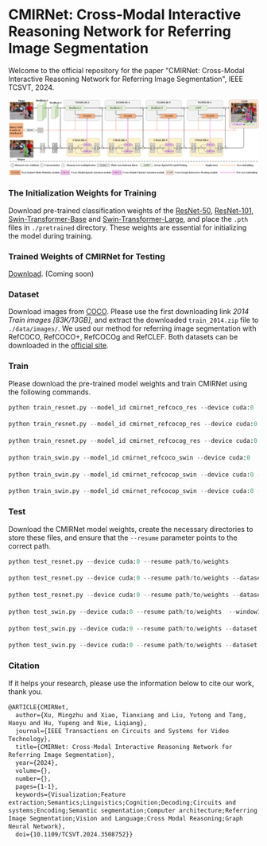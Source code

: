# CMIRNet: Cross-Modal Interactive Reasoning Network for Referring Image Segmentation

Welcome to the official repository for the paper "CMIRNet: Cross-Modal Interactive Reasoning Network for Referring Image Segmentation", IEEE TCSVT, 2024. 

![the pipeline of CMIRNet](./CMIRNet.png)

### The Initialization Weights for Training
Download pre-trained classification weights of the [ResNet-50](https://download.pytorch.org/models/resnet50-19c8e357.pth), [ResNet-101](https://download.pytorch.org/models/resnet101-5d3b4d8f.pth), [Swin-Transformer-Base](https://github.com/SwinTransformer/storage/releases/download/v1.0.0/swin_base_patch4_window12_384_22k.pth) and [Swin-Transformer-Large](https://github.com/SwinTransformer/storage/releases/download/v1.0.0/swin_large_patch4_window12_384_22k.pth), and place the ` .pth ` files in ` ./pretrained ` directory. These weights are essential for initializing the model during training.

### Trained Weights of CMIRNet for Testing

[Download](https://pan.baidu.com/***). (Coming soon)

### Dataset

Download images from [COCO](https://cocodataset.org/#download). Please use the first downloading link *2014 Train images [83K/13GB]*, and extract the downloaded `train_2014.zip` file to `./data/images/`.
We used our method for referring image segmentation with RefCOCO, RefCOCO+, RefCOCOg and RefCLEF. Both datasets can be downloaded in the [official site](https://github.com/lichengunc/refer).

### Train
Please download the pre-trained model weights and train CMIRNet using the following commands.

~~~python
python train_resnet.py --model_id cmirnet_refcoco_res --device cuda:0

python train_resnet.py --model_id cmirnet_refcocop_res --device cuda:0 --dataset refcoco+

python train_resnet.py --model_id cmirnet_refcocog_res --device cuda:0 --dataset refcocog --splitBy umd

python train_swin.py --model_id cmirnet_refcoco_swin --device cuda:0

python train_swin.py --model_id cmirnet_refcocop_swin --device cuda:0 --dataset refcoco+

python train_swin.py --model_id cmirnet_refcocop_swin --device cuda:0 --dataset refcocog --splitBy umd
~~~

### Test
Download the CMIRNet model weights, create the necessary directories to store these files, and ensure that the `--resume` parameter points to the correct path.

~~~python
python test_resnet.py --device cuda:0 --resume path/to/weights

python test_resnet.py --device cuda:0 --resume path/to/weights --dataset refcoco+

python test_resnet.py --device cuda:0 --resume path/to/weights --dataset refcocog --splitBy umd

python test_swin.py --device cuda:0 --resume path/to/weights  --window12

python test_swin.py --device cuda:0 --resume path/to/weights --dataset refcoco+ --window12

python test_swin.py --device cuda:0 --resume path/to/weights --dataset refcocog --splitBy umd --window12
~~~

### Citation

If it helps your research,  please use the information below to cite our work, thank you. 

~~~
@ARTICLE{CMIRNet,
  author={Xu, Mingzhu and Xiao, Tianxiang and Liu, Yutong and Tang, Haoyu and Hu, Yupeng and Nie, Liqiang},
  journal={IEEE Transactions on Circuits and Systems for Video Technology}, 
  title={CMIRNet: Cross-Modal Interactive Reasoning Network for Referring Image Segmentation}, 
  year={2024},
  volume={},
  number={},
  pages={1-1},
  keywords={Visualization;Feature extraction;Semantics;Linguistics;Cognition;Decoding;Circuits and systems;Encoding;Semantic segmentation;Computer architecture;Referring Image Segmentation;Vision and Language;Cross Modal Reasoning;Graph Neural Network},
  doi={10.1109/TCSVT.2024.3508752}}
~~~
